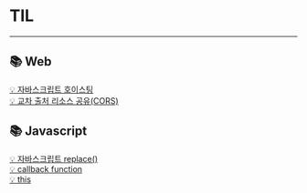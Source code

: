 <h1>TIL</h1>
<hr />

<h2> 📚 Web </h2>

<a href="https://rec8730.tistory.com/127">💡 자바스크립트 호이스팅</a></br>
<a href="https://rec8730.tistory.com/129">💡 교차 출처 리소스 공유(CORS)</a>

<h2> 📚 Javascript</h2>
<a href="https://rec8730.tistory.com/128">💡 자바스크립트 replace()</a></br>
<a href="https://rec8730.tistory.com/130">💡 callback function</a></br>
<a href="https://rec8730.tistory.com/131">💡 this</a></br>
